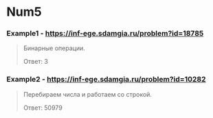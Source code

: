 # Num5
### Example1 - https://inf-ege.sdamgia.ru/problem?id=18785
> Бинарные операции.
> 
> Ответ: 3

### Example2 - https://inf-ege.sdamgia.ru/problem?id=10282
> Перебираем числа и работаем со строкой.
>
> Ответ: 50979